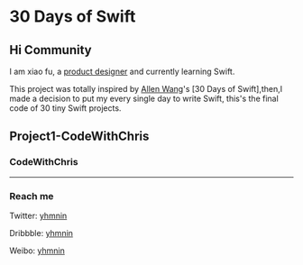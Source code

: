 # 30 Days of Swift

## Hi Community ##

I am xiao fu, a [product designer](https://dribbble.com/yhmnin) and currently learning Swift.

This project was totally inspired by [Allen Wang](https://twitter.com/creativewang)'s [30 Days of Swift],then,I made a decision to put my every single day to write Swift, this's the final code of 30 tiny Swift projects.




## Project1-CodeWithChris ##
### CodeWithChris ###




----
### Reach me ###

Twitter: [yhmnin](https://twitter.com/yhmninn?lang=zh-cn)

Dribbble: [yhmnin](https://dribbble.com/yhmnin)

Weibo: [yhmnin](http://weibo.com/yhmnin)
